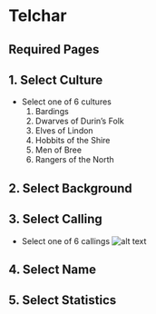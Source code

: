 # Telchar

## Required Pages

## 1. Select Culture
- Select one of 6 cultures
  1. Bardings
  2. Dwarves of Durin’s Folk
  3. Elves of Lindon
  4. Hobbits of the Shire
  5. Men of Bree
  6. Rangers of the North

## 2. Select Background


## 3. Select Calling
- Select one of 6 callings
![alt text](image-1.png)

## 4. Select Name

## 5. Select Statistics